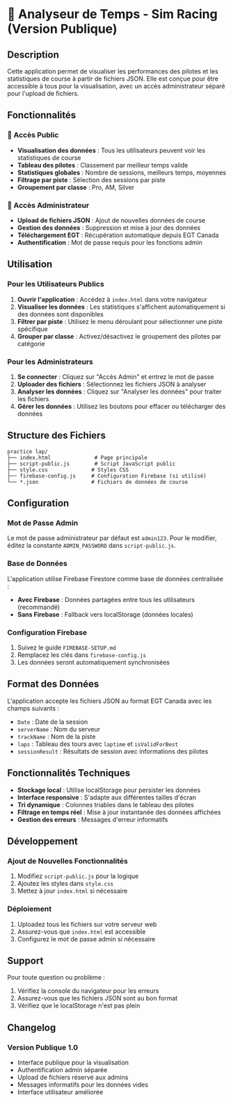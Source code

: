 # 🏁 Analyseur de Temps - Sim Racing (Version Publique)

## Description

Cette application permet de visualiser les performances des pilotes et les statistiques de course à partir de fichiers JSON. Elle est conçue pour être accessible à tous pour la visualisation, avec un accès administrateur séparé pour l'upload de fichiers.

## Fonctionnalités

### 👥 Accès Public
- **Visualisation des données** : Tous les utilisateurs peuvent voir les statistiques de course
- **Tableau des pilotes** : Classement par meilleur temps valide
- **Statistiques globales** : Nombre de sessions, meilleurs temps, moyennes
- **Filtrage par piste** : Sélection des sessions par piste
- **Groupement par classe** : Pro, AM, Silver

### 🔐 Accès Administrateur
- **Upload de fichiers JSON** : Ajout de nouvelles données de course
- **Gestion des données** : Suppression et mise à jour des données
- **Téléchargement EGT** : Récupération automatique depuis EGT Canada
- **Authentification** : Mot de passe requis pour les fonctions admin

## Utilisation

### Pour les Utilisateurs Publics

1. **Ouvrir l'application** : Accédez à `index.html` dans votre navigateur
2. **Visualiser les données** : Les statistiques s'affichent automatiquement si des données sont disponibles
3. **Filtrer par piste** : Utilisez le menu déroulant pour sélectionner une piste spécifique
4. **Grouper par classe** : Activez/désactivez le groupement des pilotes par catégorie

### Pour les Administrateurs

1. **Se connecter** : Cliquez sur "Accès Admin" et entrez le mot de passe
2. **Uploader des fichiers** : Sélectionnez les fichiers JSON à analyser
3. **Analyser les données** : Cliquez sur "Analyser les données" pour traiter les fichiers
4. **Gérer les données** : Utilisez les boutons pour effacer ou télécharger des données

## Structure des Fichiers

```
practice lap/
├── index.html              # Page principale
├── script-public.js        # Script JavaScript public
├── style.css              # Styles CSS
├── firebase-config.js     # Configuration Firebase (si utilisé)
└── *.json                 # Fichiers de données de course
```

## Configuration

### Mot de Passe Admin
Le mot de passe administrateur par défaut est `admin123`. Pour le modifier, éditez la constante `ADMIN_PASSWORD` dans `script-public.js`.

### Base de Données
L'application utilise Firebase Firestore comme base de données centralisée :
- **Avec Firebase** : Données partagées entre tous les utilisateurs (recommandé)
- **Sans Firebase** : Fallback vers localStorage (données locales)

### Configuration Firebase
1. Suivez le guide `FIREBASE-SETUP.md`
2. Remplacez les clés dans `firebase-config.js`
3. Les données seront automatiquement synchronisées

## Format des Données

L'application accepte les fichiers JSON au format EGT Canada avec les champs suivants :
- `Date` : Date de la session
- `serverName` : Nom du serveur
- `trackName` : Nom de la piste
- `laps` : Tableau des tours avec `laptime` et `isValidForBest`
- `sessionResult` : Résultats de session avec informations des pilotes

## Fonctionnalités Techniques

- **Stockage local** : Utilise localStorage pour persister les données
- **Interface responsive** : S'adapte aux différentes tailles d'écran
- **Tri dynamique** : Colonnes triables dans le tableau des pilotes
- **Filtrage en temps réel** : Mise à jour instantanée des données affichées
- **Gestion des erreurs** : Messages d'erreur informatifs

## Développement

### Ajout de Nouvelles Fonctionnalités
1. Modifiez `script-public.js` pour la logique
2. Ajoutez les styles dans `style.css`
3. Mettez à jour `index.html` si nécessaire

### Déploiement
1. Uploadez tous les fichiers sur votre serveur web
2. Assurez-vous que `index.html` est accessible
3. Configurez le mot de passe admin si nécessaire

## Support

Pour toute question ou problème :
1. Vérifiez la console du navigateur pour les erreurs
2. Assurez-vous que les fichiers JSON sont au bon format
3. Vérifiez que le localStorage n'est pas plein

## Changelog

### Version Publique 1.0
- Interface publique pour la visualisation
- Authentification admin séparée
- Upload de fichiers réservé aux admins
- Messages informatifs pour les données vides
- Interface utilisateur améliorée
